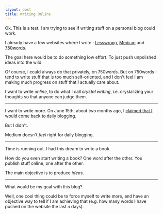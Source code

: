 ```yaml
---
layout: post
title: Writing Online
---
```


Ok. This is a test. I am trying to see if writing stuff on a personal blog could work.

I already have a few websites where I write : [Lesswrong](https://www.lesswrong.com/users/mtrazzi), [Medium](https://medium.com/@MichaelTrazzi) and [750words](http://750words.com/).

The goal here would be to do something low effort. To just push unpolished ideas into the wild.

Of course, I could always do that privately, on 750words. But on 750words I tend to write stuff that is too much self-oriented, and I don't feel I am making much progress on stuff that I actually care about.

I want to write *online*, to do what I call _crystal writing_, i.e. crystalizing your thoughts so that anyone can judge them.

---

I want to write more. On June 15th, about two months ago, I [claimed that I would come back to daily blogging](https://medium.com/@MichaelTrazzi/getting-back-into-writing-c2c7e983a30b).

But I didn't.

Medium doesn't _feel_ right for daily blogging.

---

Time is running out. I had this dream to write a book.

How do you even start writing a book? One word after the other. You publish stuff online, one after the other.

The main objective is to produce _ideas_.

---

What would be my goal with this blog?

Well, one cool thing could be to force myself to write more, and have an objective way to tell if I am achieving that (e.g. how many words I have pushed on the website the last _n_ days).
